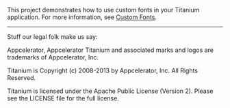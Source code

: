 This project demonstrates how to use custom fonts in your Titanium application. For more information, see [Custom Fonts](http://docs.appcelerator.com/titanium/latest/#!/guide/Custom_Fonts).


----------------------------------
Stuff our legal folk make us say:

Appcelerator, Appcelerator Titanium and associated marks and logos are 
trademarks of Appcelerator, Inc. 

Titanium is Copyright (c) 2008-2013 by Appcelerator, Inc. All Rights Reserved.

Titanium is licensed under the Apache Public License (Version 2). Please
see the LICENSE file for the full license.

